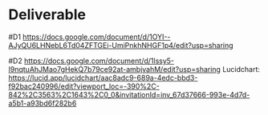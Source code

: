 # Deliverable

#D1
https://docs.google.com/document/d/1OYI--AJyQU6LHNebL6Td04ZFTGEi-UmiPnkhNHGF1p4/edit?usp=sharing

#D2
https://docs.google.com/document/d/1lssy5-I9nqtuAhJMao7gHekQ7b79ce92at-ambjvahM/edit?usp=sharing
Lucidchart:
https://lucid.app/lucidchart/aac8adc9-689a-4edc-bbd3-f92bac240996/edit?viewport_loc=-390%2C-842%2C3563%2C1643%2C0_0&invitationId=inv_67d37666-993e-4d7d-a5b1-a93bd6f282b6
